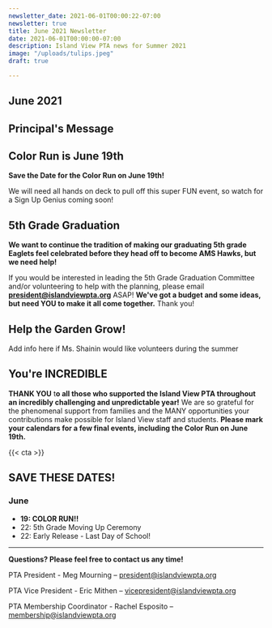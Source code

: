 ```yaml
---
newsletter_date: 2021-06-01T00:00:22-07:00
newsletter: true
title: June 2021 Newsletter
date: 2021-06-01T00:00:00-07:00
description: Island View PTA news for Summer 2021
image: "/uploads/tulips.jpeg"
draft: true

---
```

## June 2021

## Principal's Message

## Color Run is June 19th

**Save the Date for the Color Run on June 19th!**

We will need all hands on deck to pull off this super FUN event, so watch for a Sign Up Genius coming soon!

## 5th Grade Graduation

**We want to continue the tradition of making our graduating 5th grade Eaglets feel celebrated before they head off to become AMS Hawks, but we need help!**

If you would be interested in leading the 5th Grade Graduation Committee and/or volunteering to help with the planning, please email [**president@islandviewpta.org**](mailto:president@islandviewpta.org) ASAP! **We've got a budget and some ideas, but need YOU to make it all come together.** Thank you!

## Help the Garden Grow!

Add info here if Ms. Shainin would like volunteers during the summer

## You're INCREDIBLE

**THANK YOU** t**o all those who supported the Island View PTA throughout an incredibly challenging and unpredictable year!** We are so grateful for the phenomenal support from families and the MANY opportunities your contributions make possible for Island View staff and students. **Please mark your calendars for a few final events, including the Color Run on June 19th.**

{{< cta >}}

## SAVE THESE DATES!

### June

* **19:  COLOR RUN!!**
* 22:  5th Grade Moving Up Ceremony
* 22:  Early Release - Last Day of School!

***

**Questions? Please feel free to contact us any time!**

PTA President - Meg Mourning – [president@islandviewpta.org](mailto:president@islandviewpta.org)

PTA Vice President - Eric Mithen – [vicepresident@islandviewpta.org](mailto:vicepresident@islandviewpta.org)

PTA Membership Coordinator - Rachel Esposito – [membership@islandviewpta.org](mailto:membership@islandviewpta.org)